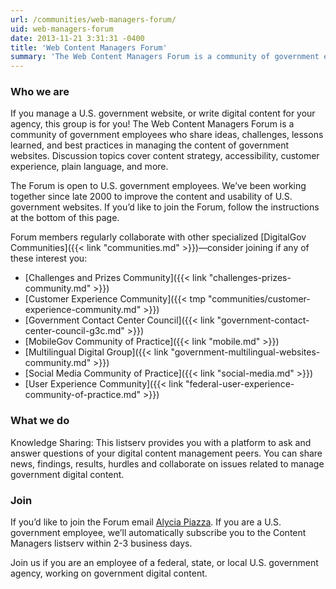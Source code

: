 ```yaml
---
url: /communities/web-managers-forum/
uid: web-managers-forum
date: 2013-11-21 3:31:31 -0400
title: 'Web Content Managers Forum'
summary: 'The Web Content Managers Forum is a community of government employees who share ideas, challenges, lessons learned, and best practices in managing the content of government websites.'
---
```


### Who we are

If you manage a U.S. government website, or write digital content for your agency, this group is for you! The Web Content Managers Forum is a community of government employees who share ideas, challenges, lessons learned, and best practices in managing the content of government websites. Discussion topics cover content strategy, accessibility, customer experience, plain language, and more.

The Forum is open to U.S. government employees. We’ve been working together since late 2000 to improve the content and usability of U.S. government websites. If you’d like to join the Forum, follow the instructions at the bottom of this page.

Forum members regularly collaborate with other specialized [DigitalGov Communities]({{< link "communities.md" >}})—consider joining if any of these interest you:

  * [Challenges and Prizes Community]({{< link "challenges-prizes-community.md" >}})
  * [Customer Experience Community]({{< tmp "communities/customer-experience-community.md" >}})
  * [Government Contact Center Council]({{< link "government-contact-center-council-g3c.md" >}})
  * [MobileGov Community of Practice]({{< link "mobile.md" >}})
  * [Multilingual Digital Group]({{< link "government-multilingual-websites-community.md" >}})
  * [Social Media Community of Practice]({{< link "social-media.md" >}})
  * [User Experience Community]({{< link "federal-user-experience-community-of-practice.md" >}})

### What we do

Knowledge Sharing: This listserv provides you with a platform to ask and answer questions of your digital content management peers. You can share news, findings, results, hurdles and collaborate on issues related to manage government digital content.

### Join

If you’d like to join the Forum email [Alycia Piazza](mailto:alycia.piazza@gsa.gov). If you are a U.S. government employee, we&#8217;ll automatically subscribe you to the Content Managers listserv within 2-3 business days.

Join us if you are an employee of a federal, state, or local U.S. government agency, working on government digital content.
